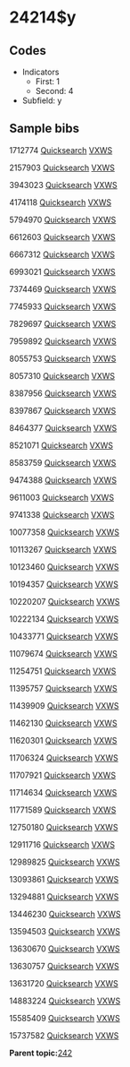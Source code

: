 # 24214$y

## Codes

-   Indicators
    -   First: 1
    -   Second: 4
-   Subfield: y

## Sample bibs

1712774 [Quicksearch](https://search.library.yale.edu/catalog/1712774) [VXWS](http://prodorbis.library.yale.edu:7014/vxws/GetHoldingsService?bibId=1712774)

2157903 [Quicksearch](https://search.library.yale.edu/catalog/2157903) [VXWS](http://prodorbis.library.yale.edu:7014/vxws/GetHoldingsService?bibId=2157903)

3943023 [Quicksearch](https://search.library.yale.edu/catalog/3943023) [VXWS](http://prodorbis.library.yale.edu:7014/vxws/GetHoldingsService?bibId=3943023)

4174118 [Quicksearch](https://search.library.yale.edu/catalog/4174118) [VXWS](http://prodorbis.library.yale.edu:7014/vxws/GetHoldingsService?bibId=4174118)

5794970 [Quicksearch](https://search.library.yale.edu/catalog/5794970) [VXWS](http://prodorbis.library.yale.edu:7014/vxws/GetHoldingsService?bibId=5794970)

6612603 [Quicksearch](https://search.library.yale.edu/catalog/6612603) [VXWS](http://prodorbis.library.yale.edu:7014/vxws/GetHoldingsService?bibId=6612603)

6667312 [Quicksearch](https://search.library.yale.edu/catalog/6667312) [VXWS](http://prodorbis.library.yale.edu:7014/vxws/GetHoldingsService?bibId=6667312)

6993021 [Quicksearch](https://search.library.yale.edu/catalog/6993021) [VXWS](http://prodorbis.library.yale.edu:7014/vxws/GetHoldingsService?bibId=6993021)

7374469 [Quicksearch](https://search.library.yale.edu/catalog/7374469) [VXWS](http://prodorbis.library.yale.edu:7014/vxws/GetHoldingsService?bibId=7374469)

7745933 [Quicksearch](https://search.library.yale.edu/catalog/7745933) [VXWS](http://prodorbis.library.yale.edu:7014/vxws/GetHoldingsService?bibId=7745933)

7829697 [Quicksearch](https://search.library.yale.edu/catalog/7829697) [VXWS](http://prodorbis.library.yale.edu:7014/vxws/GetHoldingsService?bibId=7829697)

7959892 [Quicksearch](https://search.library.yale.edu/catalog/7959892) [VXWS](http://prodorbis.library.yale.edu:7014/vxws/GetHoldingsService?bibId=7959892)

8055753 [Quicksearch](https://search.library.yale.edu/catalog/8055753) [VXWS](http://prodorbis.library.yale.edu:7014/vxws/GetHoldingsService?bibId=8055753)

8057310 [Quicksearch](https://search.library.yale.edu/catalog/8057310) [VXWS](http://prodorbis.library.yale.edu:7014/vxws/GetHoldingsService?bibId=8057310)

8387956 [Quicksearch](https://search.library.yale.edu/catalog/8387956) [VXWS](http://prodorbis.library.yale.edu:7014/vxws/GetHoldingsService?bibId=8387956)

8397867 [Quicksearch](https://search.library.yale.edu/catalog/8397867) [VXWS](http://prodorbis.library.yale.edu:7014/vxws/GetHoldingsService?bibId=8397867)

8464377 [Quicksearch](https://search.library.yale.edu/catalog/8464377) [VXWS](http://prodorbis.library.yale.edu:7014/vxws/GetHoldingsService?bibId=8464377)

8521071 [Quicksearch](https://search.library.yale.edu/catalog/8521071) [VXWS](http://prodorbis.library.yale.edu:7014/vxws/GetHoldingsService?bibId=8521071)

8583759 [Quicksearch](https://search.library.yale.edu/catalog/8583759) [VXWS](http://prodorbis.library.yale.edu:7014/vxws/GetHoldingsService?bibId=8583759)

9474388 [Quicksearch](https://search.library.yale.edu/catalog/9474388) [VXWS](http://prodorbis.library.yale.edu:7014/vxws/GetHoldingsService?bibId=9474388)

9611003 [Quicksearch](https://search.library.yale.edu/catalog/9611003) [VXWS](http://prodorbis.library.yale.edu:7014/vxws/GetHoldingsService?bibId=9611003)

9741338 [Quicksearch](https://search.library.yale.edu/catalog/9741338) [VXWS](http://prodorbis.library.yale.edu:7014/vxws/GetHoldingsService?bibId=9741338)

10077358 [Quicksearch](https://search.library.yale.edu/catalog/10077358) [VXWS](http://prodorbis.library.yale.edu:7014/vxws/GetHoldingsService?bibId=10077358)

10113267 [Quicksearch](https://search.library.yale.edu/catalog/10113267) [VXWS](http://prodorbis.library.yale.edu:7014/vxws/GetHoldingsService?bibId=10113267)

10123460 [Quicksearch](https://search.library.yale.edu/catalog/10123460) [VXWS](http://prodorbis.library.yale.edu:7014/vxws/GetHoldingsService?bibId=10123460)

10194357 [Quicksearch](https://search.library.yale.edu/catalog/10194357) [VXWS](http://prodorbis.library.yale.edu:7014/vxws/GetHoldingsService?bibId=10194357)

10220207 [Quicksearch](https://search.library.yale.edu/catalog/10220207) [VXWS](http://prodorbis.library.yale.edu:7014/vxws/GetHoldingsService?bibId=10220207)

10222134 [Quicksearch](https://search.library.yale.edu/catalog/10222134) [VXWS](http://prodorbis.library.yale.edu:7014/vxws/GetHoldingsService?bibId=10222134)

10433771 [Quicksearch](https://search.library.yale.edu/catalog/10433771) [VXWS](http://prodorbis.library.yale.edu:7014/vxws/GetHoldingsService?bibId=10433771)

11079674 [Quicksearch](https://search.library.yale.edu/catalog/11079674) [VXWS](http://prodorbis.library.yale.edu:7014/vxws/GetHoldingsService?bibId=11079674)

11254751 [Quicksearch](https://search.library.yale.edu/catalog/11254751) [VXWS](http://prodorbis.library.yale.edu:7014/vxws/GetHoldingsService?bibId=11254751)

11395757 [Quicksearch](https://search.library.yale.edu/catalog/11395757) [VXWS](http://prodorbis.library.yale.edu:7014/vxws/GetHoldingsService?bibId=11395757)

11439909 [Quicksearch](https://search.library.yale.edu/catalog/11439909) [VXWS](http://prodorbis.library.yale.edu:7014/vxws/GetHoldingsService?bibId=11439909)

11462130 [Quicksearch](https://search.library.yale.edu/catalog/11462130) [VXWS](http://prodorbis.library.yale.edu:7014/vxws/GetHoldingsService?bibId=11462130)

11620301 [Quicksearch](https://search.library.yale.edu/catalog/11620301) [VXWS](http://prodorbis.library.yale.edu:7014/vxws/GetHoldingsService?bibId=11620301)

11706324 [Quicksearch](https://search.library.yale.edu/catalog/11706324) [VXWS](http://prodorbis.library.yale.edu:7014/vxws/GetHoldingsService?bibId=11706324)

11707921 [Quicksearch](https://search.library.yale.edu/catalog/11707921) [VXWS](http://prodorbis.library.yale.edu:7014/vxws/GetHoldingsService?bibId=11707921)

11714634 [Quicksearch](https://search.library.yale.edu/catalog/11714634) [VXWS](http://prodorbis.library.yale.edu:7014/vxws/GetHoldingsService?bibId=11714634)

11771589 [Quicksearch](https://search.library.yale.edu/catalog/11771589) [VXWS](http://prodorbis.library.yale.edu:7014/vxws/GetHoldingsService?bibId=11771589)

12750180 [Quicksearch](https://search.library.yale.edu/catalog/12750180) [VXWS](http://prodorbis.library.yale.edu:7014/vxws/GetHoldingsService?bibId=12750180)

12911716 [Quicksearch](https://search.library.yale.edu/catalog/12911716) [VXWS](http://prodorbis.library.yale.edu:7014/vxws/GetHoldingsService?bibId=12911716)

12989825 [Quicksearch](https://search.library.yale.edu/catalog/12989825) [VXWS](http://prodorbis.library.yale.edu:7014/vxws/GetHoldingsService?bibId=12989825)

13093861 [Quicksearch](https://search.library.yale.edu/catalog/13093861) [VXWS](http://prodorbis.library.yale.edu:7014/vxws/GetHoldingsService?bibId=13093861)

13294881 [Quicksearch](https://search.library.yale.edu/catalog/13294881) [VXWS](http://prodorbis.library.yale.edu:7014/vxws/GetHoldingsService?bibId=13294881)

13446230 [Quicksearch](https://search.library.yale.edu/catalog/13446230) [VXWS](http://prodorbis.library.yale.edu:7014/vxws/GetHoldingsService?bibId=13446230)

13594503 [Quicksearch](https://search.library.yale.edu/catalog/13594503) [VXWS](http://prodorbis.library.yale.edu:7014/vxws/GetHoldingsService?bibId=13594503)

13630670 [Quicksearch](https://search.library.yale.edu/catalog/13630670) [VXWS](http://prodorbis.library.yale.edu:7014/vxws/GetHoldingsService?bibId=13630670)

13630757 [Quicksearch](https://search.library.yale.edu/catalog/13630757) [VXWS](http://prodorbis.library.yale.edu:7014/vxws/GetHoldingsService?bibId=13630757)

13631720 [Quicksearch](https://search.library.yale.edu/catalog/13631720) [VXWS](http://prodorbis.library.yale.edu:7014/vxws/GetHoldingsService?bibId=13631720)

14883224 [Quicksearch](https://search.library.yale.edu/catalog/14883224) [VXWS](http://prodorbis.library.yale.edu:7014/vxws/GetHoldingsService?bibId=14883224)

15585409 [Quicksearch](https://search.library.yale.edu/catalog/15585409) [VXWS](http://prodorbis.library.yale.edu:7014/vxws/GetHoldingsService?bibId=15585409)

15737582 [Quicksearch](https://search.library.yale.edu/catalog/15737582) [VXWS](http://prodorbis.library.yale.edu:7014/vxws/GetHoldingsService?bibId=15737582)

**Parent topic:**[242](../../tags/242/242.md)

